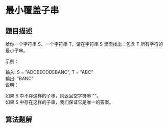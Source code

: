# 最小覆盖子串
## 题目描述
给你一个字符串 S、一个字符串 T，请在字符串 S 里面找出：包含 T 所有字符的最小子串。  

示例：  

输入: S = "ADOBECODEBANC", T = "ABC"  
输出: "BANC"  
说明：  

如果 S 中不存这样的子串，则返回空字符串 ""。  
如果 S 中存在这样的子串，我们保证它是唯一的答案。  

## 算法题解

